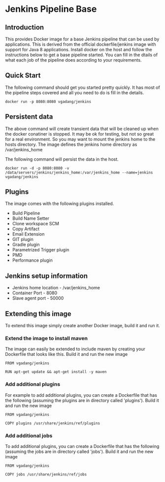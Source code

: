 # Jenkins Pipeline Base

## Introduction
This provides Docker image for a base Jenkins pipeline that can be used by  applications. This is derived from the official dockerfile/jenkins image with support for Java 8 applications. Install docker on the host and follow the instructions below to get a base pipeline started. You can fill in the dtails of what each job of the pipeline does according to your requirements.

## Quick Start
The following command should get you started pretty quickly. It has most of the pipeline steps covered and all you need to do is fill in the details.

```
docker run -p 8080:8080 vgadang/jenkins
```

## Persistent data
The above command will create transient data that will be cleaned up when the docker conatiner is stopped. It may be ok for testing, but not so great for a real environment. So you may want to mount the jenkins home to the hosts directory. The image defines the jenkins home directory as /var/jenkins_home

The following command will persist the data in the host.

```
docker run -d -p 8080:8080 -v /data/servers/jenkins/jenkins_home:/var/jenkins_home --name=jenkins vgadang/jenkins
```

## Plugins
The image comes with the following plugins installed.

* Build Pipeline
* Build Name Setter
* Clone workspace SCM
* Copy Artifact
* Email Extension
* GIT plugin
* Gradle plugin 
* Parametrized Trigger plugin
* PMD
* Performance plugin

## Jenkins setup information

* Jenkins home location - /var/jenkins_home
* Container Port - 8080
* Slave agent port - 50000

## Extending this image
To extend this image simply create another Docker image, build it and run it.

### Extend the image to install maven 
The image can easily be extended to include maven by creating your Dockerfile that looks like this. Build it and run the new image

```
FROM vgadang/jenkins

RUN apt-get update && apt-get install -y maven
```


### Add additional plugins
For example to add additional plugins, you can create a Dockerfile that has the following (assuming the plugins are in directory called 'plugins'). Build it and run the new image

```
FROM vgadang/jenkins

COPY plugins /usr/share/jenkins/ref/plugins
```

### Add additional jobs
To add additional plugins, you can create a Dockerfile that has the following (assuming the jobs are in directory called 'jobs'). Build it and run the new image

```
FROM vgadang/jenkins

COPY jobs /usr/share/jenkins/ref/jobs
```


